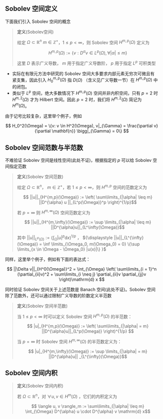
## Sobolev 空间定义

下面我们引入 Sobolev 空间的概念

> **定义**(Sobolev空间)
>
> 给定 $\Omega \subset \mathbb{R}^n$ $m \in \mathbb{Z}^+$，$1 \leq p < \infty$，则 Sobolev 空间 $H^{m,p}(\Omega)$ 定义为
>
> $$ H^{m,p}(\Omega) := \{v : D^{\alpha} v \in L^p(\Omega), \forall |\alpha| \leq m\}  $$
>
> 这里 $D$ 表示广义导数， $m$ 用于指定广义导数阶， $p$ 用于指定 $L^p$ 可积类型

- 实际在有限元方法中研究的 Sobolev 空间大多要求内部元素无穷次可微且有紧支集，因此引入 $H_0^{m,p}(\Omega)$ 指 $D(\Omega)$ （含义见广义导数一节）在 $H^{m,p}(\Omega)$ 中的闭包。
- 类似于 $L^p$ 空间，绝大多数情况下 $H^{m,p}(\Omega)$ 空间并非内积空间，只有 $p = 2$ 时 $H^{m,2}(\Omega)$ 才为 Hilbert 空间。因此 $p = 2$ 时，我们将 $H^{m,2}(\Omega)$ 简记为 $H^m(\Omega)$。 

由于记号比较复杂，这里举个例子，例如

$$
 H_0^2(\Omega) = \{v: v \in H^2(\Omega), v|_{\Gamma} = \frac{\partial v}{\partial \mathbf{n}} \bigg|_{\Gamma} = 0\}
$$

## Sobolev 空间范数与半范数

不难验证 Sobolev 空间是线性空间(此处不证)，根据指定的 $p$ 可以给 Sobolev 空间指定范数

> **定义**(Sobolev 空间范数)
>
> 给定 $\Omega \subset \mathbb{R}^n$， $m \in \mathbb{Z}^+$，若 $1 \leq p < \infty$，则 $H^{m,p}$ 空间的范数定义为
>
> $$ ||u||_{H^{m,p}(\Omega)} := \left( \sum\limits_{|\alpha| \leq m} ||D^{\alpha} u ||_{L^p(\Omega)}^p \right)^{1/p}$$
>
> 若 $p = \infty$ 则 $H^{m,\infty}(\Omega)$ 空间范数定义为
>
> $$ ||u||_{H^{m,\infty}(\Omega)} := \sup \limits_{|\alpha| \leq m} ||D^{\alpha}u||_{L^\infty(\Omega)}$$
>
> 其中 ${\displaystyle ||u||_{L^p(\Omega)} := \left( \int_{\Omega} |u|^p\mathrm{d} x \right)^{1/p}}$ ， ${\displaystyle ||u||_{L^{\infty}(\Omega)} = \inf \limits_{\Omega_0, m(\Omega_0) = 0} \{\sup \limits_{x \in \Omega - \Omega_0} |u(x)|\} }$

同样，这里举个例子，例如有下面的表达式：

$$
 ||\Delta v||_{H^0(\Omega)}^2 = \int_{\Omega} \left( \sum\limits_{i = 1}^n (\partial_{ii}v)^2 + \sum\limits_{i \neq j} \partial_{ii}v \partial_{jj}v \right)\mathrm{d} x
$$

同时验证 Sobolev 空间关于上述范数是 Banach 空间(此处不证)。Sobolev 空间除了范数外，还可以通过限制广义导数的阶数定义半范数

> **定义**(Sobolev 空间半范数)
>
> 当 $1 \leq p < \infty$ 时可以定义 Sobolev 空间 $H^{m,p}(\Omega)$ 的半范数：
>
> $$ |u|_{H^{m,p}(\Omega)} := \left( \sum\limits_{|\alpha| = m} ||D^{\alpha}u||_{L^p(\Omega)} \right)^{1/p} $$
>
> 当 $p = \infty$ 时 Sobolev 空间 $H^{m,\infty}(\Omega)$ 的半范数定义为：
>
> $$ |u|_{H^{m,\infty}(\Omega)} := \sup \limits_{|\alpha| = m} ||D^{\alpha}u|| _{L^{\infty}(\Omega)}$$

## Sobolev 空间内积


> **定义**(Sobolev 空间内积)
>
> 若 $\Omega \subset \mathbb{R}^n$，对 $\forall u,v \in H^m(\Omega)$ ，它们的内积定义为
>
> $$ \langle u, v \rangle_m := \sum\limits_{|\alpha| \leq m} \int_{\Omega} D^{\alpha} u \cdot D^{\alpha} v \mathrm{d} x$$



